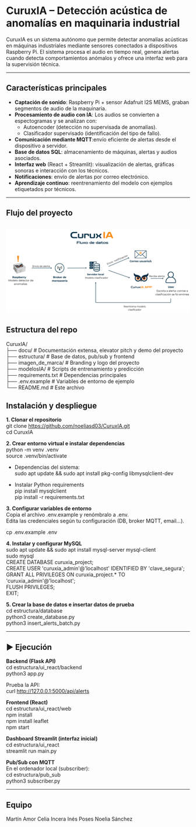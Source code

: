 # CuruxIA – Detección acústica de anomalías en maquinaria industrial

CuruxIA es un sistema autónomo que permite detectar anomalías acústicas en máquinas industriales mediante sensores conectados a dispositivos Raspberry Pi.
El sistema procesa el audio en tiempo real, genera alertas cuando detecta comportamientos anómalos y ofrece una interfaz web para la supervisión técnica.

---

## Características principales

- **Captación de sonido**: Raspberry Pi + sensor Adafruit I2S MEMS, graban segmentos de audio de la maquinaria.
- **Procesamiento de audio con IA**:
Los audios se convierten a espectogramas y se analizan con:
  - Autoencoder (detección no supervisada de anomalías).
  - Clasificador supervisado (identificación del tipo de fallo).
- **Comunicación mediante MQTT**:envío eficiente de alertas desde el dispositivo a servidor.
- **Base de datos SQL**: almacenamiento de máquinas, alertas y audios asociados.
- **Interfaz web** (React + Streamlit): visualización de alertas, gráficas sonoras e interacción con los técnicos.
- **Notificaciones**: envío de alertas por correo electrónico.
- **Aprendizaje continuo**: reentrenamiento del modelo con ejemplos etiquetados por técnicos.

---

## Flujo del proyecto

![Flujo del proyecto](/imagen_de_marca/flujo.png)
---

## Estructura del repo

CuruxIA/   
├── docu/               # Documentación extensa, elevator pitch y demo del proyecto    
├── estructura/         # Base de datos, pub/sub y frontend   
├── imagen_de_marca/    # Branding y logo del proyecto   
├── modelosIA/          # Scripts de entrenamiento y predicción   
├── requirements.txt    # Dependencias principales   
├── .env.example        # Variables de entorno de ejemplo   
└── README.md           # Este archivo   

## Instalación y despliegue

**1. Clonar el repositorio**  
git clone https://github.com/noeliasd03/CuruxIA.git  
cd CuruxIA  

**2. Crear entorno virtual e instalar dependencias**    
python -m venv .venv  
source .venv/bin/activate   

- Dependencias del sistema:  
  sudo apt update && sudo apt install pkg-config libmysqlclient-dev  

- Instalar Python requirements     
  pip install mysqlclient   
  pip install -r requirements.txt   

**3. Configurar variables de entorno**    
Copia el archivo .env.example y renómbralo a .env.  
Edita las credenciales según tu configuración (DB, broker MQTT, email…).  

cp .env.example .env  

**4. Instalar y configurar MySQL**  
sudo apt update && sudo apt install mysql-server mysql-client    
sudo mysql  
CREATE DATABASE curuxia_project;  
CREATE USER 'curuxia_admin'@'localhost' IDENTIFIED BY 'clave_segura';  
GRANT ALL PRIVILEGES ON curuxia_project.* TO 'curuxia_admin'@'localhost';  
FLUSH PRIVILEGES;  
EXIT;  

**5. Crear la base de datos e insertar datos de prueba**  
cd estructura/database   
python3 create_database.py  
python3 insert_alerts_batch.py  

---

## ▶️ Ejecución 

**Backend (Flask API)**  
cd estructura/ui_react/backend  
python3 app.py  

Prueba la API:    
curl http://127.0.0.1:5000/api/alerts  

**Frontend (React)**  
cd estructura/ui_react/web   
npm install  
npm install leaflet  
npm start  

**Dashboard Streamlit (interfaz inicial)**  
cd estructura/ui_react  
streamlit run main.py  

**Pub/Sub con MQTT**  
En el ordenador local (subscriber):    
cd estructura/pub_sub  
python3 subscriber.py  

---

## Equipo

Martín Amor
Celia Incera
Inés Poses
Noelia Sánchez
